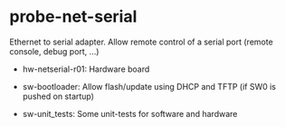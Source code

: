 # probe-net-serial
Ethernet to serial adapter. Allow remote control of a serial port (remote console, debug port, ...) 

 * hw-netserial-r01: Hardware board

 * sw-bootloader: Allow flash/update using DHCP and TFTP (if SW0 is pushed on startup)

 * sw-unit_tests: Some unit-tests for software and hardware
